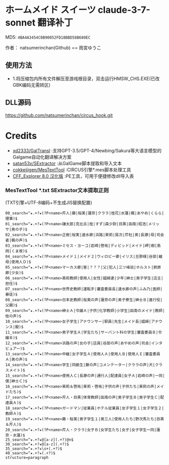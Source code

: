 # ホームメイド スイーツ claude-3-7-sonnet 翻译补丁

MD5: `4BA4A3454C0B90052FD18BBD58B680EC`

作者： natsumerinchan(Github) == 雨宮ゆうこ

## 使用方法
- 1.将压缩包内所有文件解压至游戏根目录，双击运行HMSW_CHS.EXE(已改GBK编码无需转区)

## DLL源码
https://github.com/natsumerinchan/circus_hook.git

# Credits

- [xd2333/GalTransl](https://github.com/xd2333/GalTransl.git) :支持GPT-3.5/GPT-4/Newbing/Sakura等大语言模型的Galgame自动化翻译解决方案
- [satan53x/SExtractor](https://github.com/satan53x/SExtractor.git) :从GalGame脚本提取和导入文本
- [cokkeijigen/MesTextTool](https://github.com/cokkeijigen/MesTextTool.git) :CIRCUS引擎*.mes脚本处理工具
- [CFF_Explorer 8.0 汉化版](https://bbs.kanxue.com/thread-158547-1.htm) :PE工具，可用于便捷修改dll导入表

### MesTextTool *.txt SExtractor文本提取正则
(TXT引擎+UTF-8编码+不生成JIS替换配置)
```
00_search=^★.+?★(?P<name>芹人|藤|桜美|蓮奈|クララ|桂花|水蓮|楓|あやめ|くらら|理事)$
01_search=^★.+?★(?P<name>謙太郎|克比古|桂|すず|森少尉|目黒|函南|昭浩|メリッサ|男の子)$
02_search=^★.+?★(?P<name>正樹|桜実|速水卿|浜路|茉莉|晃次|芹杜|男|長瀞|母|司会者|楓の声)$
03_search=^★.+?★(?P<name>ミセス・ヨーコ|岩崎|啓祐|ディビッド|メイド|岬|樹|島岡|くま坂)$
04_search=^★.+?★(?P<name>メイド１|メイド２|ウィロビー卿|イリス|旦那様|谷部|継母|使用人Ｄ)$
05_search=^★.+?★(?P<name>マーカス卿|客|？？？|父|犯人|三ツ峰翁|ホルスト|鈴原卿|少女)$
06_search=^★.+?★(?P<name>美術教師|使用人|女性|娼婦達|少年|紳士|男子学生|店主|担任)$
07_search=^★.+?★(?P<name>世界史教師|運転手|審査委員長|速水卿の声|ふみ乃|医師|暴徒)$
08_search=^★.+?★(?P<name>日本史教師|桜美の声|蓮奈の声|男子寮生|紳士Ｂ|進行役|父親)$
09_search=^★.+?★(?P<name>紳士Ａ|令嬢Ａ|子供|化学教師|小学生|函南のメイド|教師|桂の声)$
10_search=^★.+?★(?P<name>女子学生|アナウンサー|駅員|先生|メイド長|娼婦|アナウンス|毅)$
11_search=^★.+?★(?P<name>男子学生Ａ|学生たち|サーバント科の学生|審査委員Ｂ|令嬢Ｂ)$
12_search=^★.+?★(?P<name>浜路の声|女の子|店員|谷部の声|あやめの声|司会|インタビュアー)$
13_search=^★.+?★(?P<name>中継|女子学生Ａ|使用人Ａ|使用人Ｂ|使用人Ｅ|審査委員Ａ|男の声)$
14_search=^★.+?★(?P<name>学生|同級生|藤の声|コメンテーター|クララの声|犬|クラスメイト)$
15_search=^★.+?★(?P<name>使用人Ｃ|長瀞の声|通行人|配達員|女子Ａ|岩崎の声|一同|僕|紳士Ｃ)$
16_search=^★.+?★(?P<name>茉莉＆啓祐|茉莉・啓祐|子供の声|子供たち|茉莉の声|メイドたち)$
17_search=^★.+?★(?P<name>芹人・目黒|体育教師|函南の声|男子学生Ｂ|男子学生Ｃ|配達員Ａ)$
18_search=^★.+?★(?P<name>ガードマン|従業員|ホテル従業員|女子学生１|女子学生２|教師Ａ)$
19_search=^★.+?★(?P<name>藤・桜美|男子学生１|男三人|使用人たち|野次馬たち|目黒＆芹人)$
20_search=^★.+?★(?P<name>芹人・クララ|女子Ｂ|女学生たち|女子|女子学生一同|蓮奈・水蓮)$
25_search=^★.+?★@[a-z](.+?)@n$
30_search=^★.+?★@[a-z](.+?)$
35_search=^★.+?★\s+(.+?)$
40_search=^★.+?★(.+?)$
structure=paragraph
```

